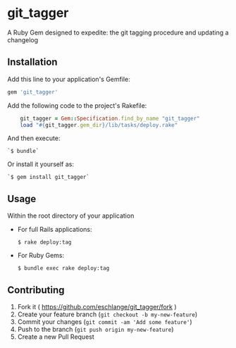# git_tagger

A Ruby Gem designed to expedite: the git tagging procedure and updating a changelog

## Installation

Add this line to your application's Gemfile:

```ruby
gem 'git_tagger'
```

Add the following code to the project's Rakefile:

```ruby
    git_tagger = Gem::Specification.find_by_name "git_tagger"
    load "#{git_tagger.gem_dir}/lib/tasks/deploy.rake"
```

And then execute:

    `$ bundle`

Or install it yourself as:

    `$ gem install git_tagger`

## Usage

Within the root directory of your application

- For full Rails applications:

    `$ rake deploy:tag`

- For Ruby Gems:

    `$ bundle exec rake deploy:tag`

## Contributing

1. Fork it ( https://github.com/eschlange/git_tagger/fork )
2. Create your feature branch (`git checkout -b my-new-feature`)
3. Commit your changes (`git commit -am 'Add some feature'`)
4. Push to the branch (`git push origin my-new-feature`)
5. Create a new Pull Request

